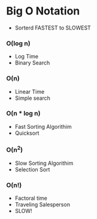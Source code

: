# Big O Notation

- Sorterd FASTEST to SLOWEST

### O(log n)
- Log Time
- Binary Search

### O(n)
- Linear Time
- Simple search

### O(n * log n)
- Fast Sorting Algorithim
- Quicksort

### O(n<sup>2</sup>)
- Slow Sorting Algorithim
- Selection Sort

### O(n!)
- Factoral time
- Traveling Salesperson
- SLOW!
